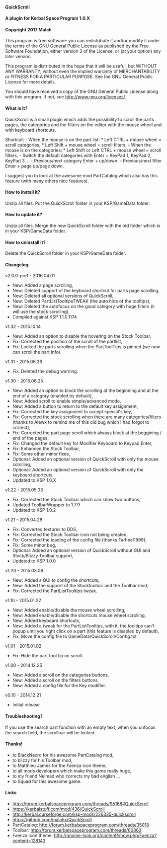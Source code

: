 ﻿#### QuickScroll
#### A plugin for Kerbal Space Program 1.0.X
#### Copyright 2017 Malah

This program is free software: you can redistribute it and/or modify
it under the terms of the GNU General Public License as published by
the Free Software Foundation, either version 3 of the License, or
(at your option) any later version.

This program is distributed in the hope that it will be useful,
but WITHOUT ANY WARRANTY; without even the implied warranty of
MERCHANTABILITY or FITNESS FOR A PARTICULAR PURPOSE.  See the
GNU General Public License for more details.

You should have received a copy of the GNU General Public License
along with this program.  If not, see <http://www.gnu.org/licenses/>. 


#### What is it?

QuickScroll is a small plugin which adds the possibility to scroll the parts pages, the categories and the filters on the editor with the mouse wheel and with keyboard shortcuts.

Shortcut:
    - When the mouse is on the part list:
        * Left CTRL + mouse wheel = scroll categories,
        * Left Shift + mouse wheel = scroll filters.
    - When the mouse is on the categories:
        * Left Shift or Left CTRL + mouse wheel = scroll filters.
    - Switch the default categories with Enter + KeyPad 1, KeyPad 2, KeyPad 3 ...
	- Previous/next category Enter + up/down.
	- Previous/next filter Enter + page up/page down.

I suggest you to look at the awesome mod PartCatalog which also has this feature (with many others nice features).

#### How to install it?

Unzip all files. Put the QuickScroll folder in your KSP/GameData folder.

#### How to update it?

Unzip all files. Merge the new QuickScroll folder with the old folder which is in your KSP/GameData folder.

#### How to uninstall it?

Delete the QuickScroll folder in your KSP/GameData folder.

#### Changelog

v2.0.0-pre1 - 2016.04.01
* New: Added a page scrolling,
* New: Deleted support of the keyboard shortcut for parts page scrolling,
* New: Deleted all optional versions of QuickScroll,
* New: Deleted PartListTooltipsTWEAK (the auto hide of the tooltips),
* New: Deleted the autofocus on the good category with huge filters (it will use the stock scrolling),
* Compiled against KSP 1.1.0.1174

v1.32 - 2015.10.14
* New: Added an option to disable the hovering on the Stock Toolbar,
* Fix: Corrected the position of the scroll of the partlist,
* Fix: Locked the parts scrolling when the PartToolTips is pinned (we now can scroll the part info).

v1.31 - 2015.06.26
* Fix: Deleted the debug warning.

v1.30 - 2015.06.25
* New: Added an option to block the scrolling at the beginning and at the end of a category (enabled by default),
* New: Added scroll to enable simple/advanced mode,
* New: Added a button to return to the default key assignment,
* Fix: Corrected the key assignment to accept special's key,
* Fix: Corrected the stock scrolling when there are many categories/filters (thanks to Alewx to remind me of this old bug which I had forgot to correct),
* Fix: Corrected the part page scroll which always block at the beggining / end of the pages,
* Fix: Changed the default key for Modifier Keyboard to Keypad Enter,
* Fix: Enhanced the Stock Toolbar,
* Fix: Some other minor fixes,
* Optional: Added an optional version of QuickScroll with only the mouse scrolling,
* Optional: Added an optional version of QuickScroll with only the keyboard shortcuts,
* Updated to KSP 1.0.X

v1.22 - 2015.05.03
* Fix: Corrected the Stock Toolbar which can show two buttons,
* Updated ToolbarWrapper to 1.7.9
* Updated to KSP 1.0.2

v1.21 - 2015.04.28
* Fix: Converted textures to DDS,
* Fix: Corrected the Stock Toolbar icon not being created,
* Fix: Corrected the loading of the config file (thanks Tarheel1999),
* Fix: Some minor bug,
* Optional: Added an optional version of QuickScroll without GUI and Stock/Blizzy Toolbar support,
* Updated to KSP 1.0.0

v1.20 - 2015.03.06
* New: Added a GUI to config the shortcuts,
* New: Added the support of the Stocktoolbar and the Toolbar mod,
* Fix: Corrected the PartListTooltips tweak.

v1.10 - 2015.01.22
* New: Added enable/disable the mouse wheel scrolling,
* New: Added enable/disable the shortcuts mouse wheel scrolling,
* New: Added keyboard shortcuts,
* New: Added a tweak for the PartListTooltips, with it, the tooltips can't popup until you right click on a part (this feature is disabled by default),
* Fix: Move the config file to GameData/QuickScroll/Config.txt

v1.01 - 2015.01.02
* Fix: Hide the part tool tip on scroll.

v1.00 - 2014.12.25
* New: Added a scroll on the categories buttons,
* New: Added a scroll on the filters buttons,
* New: Added a config file for the Key modifier.

v0.10 - 2014.12.21
* Initial release

#### Troubleshooting?

If you use the search part function with an empty text, when you unfocus the search field, the scrollbar will be locked.

#### Thanks!

* to BlackNecro for his awesome PartCatalog mod,
* to blizzy for his Toolbar mod,
* to Matthieu James for the Faenza icon theme,
* to all mods developers which make this game really huge,
* to my friend Neimad who corrects my bad english ...
* to Squad for this awesome game.

#### Links

* http://forum.kerbalspaceprogram.com/threads/95168#QuickScroll
* https://kerbalstuff.com/mod/436/QuickScroll
* http://kerbal.curseforge.com/ksp-mods/226335-quickscroll
* https://github.com/malahx/QuickScroll
* PartCatalog: http://forum.kerbalspaceprogram.com/threads/35018
* Toolbar: http://forum.kerbalspaceprogram.com/threads/60863
* Faenza icon theme: http://gnome-look.org/content/show.php/Faenza?content=128143
